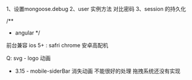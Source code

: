 1、设置mongoose.debug
2、user 实例方法 对比密码
3、session 的持久化





/**
 * angular
 */

前台兼容
  ios 5+ : safri chrome
  安卓高配机

Q:
svg - logo 动画


- 3.15 -
mobile-siderBar 
  消失动画 不能很好的处理
  拖拽系统还没有实现 


